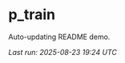 # p_train

Auto-updating README demo.

<!--START_SECTION:status-->
_Last run: 2025-08-23 19:24 UTC_
<!--END_SECTION:status-->














































































